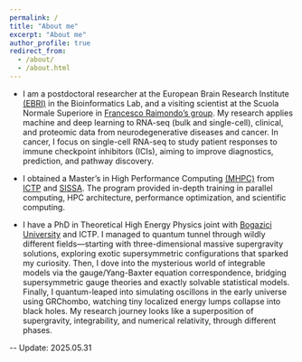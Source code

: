 ```yaml
---
permalink: /
title: "About me"
excerpt: "About me"
author_profile: true
redirect_from:
  - /about/
  - /about.html
---
```

- I am a postdoctoral researcher at the European Brain Research Institute [(EBRI)](https://www.ebri.it/en/)
 in the Bioinformatics Lab, and a visiting scientist at the Scuola Normale Superiore in [Francesco Raimondo’s group](https://bioinfolab.sns.it/). My research applies machine and deep learning to RNA-seq (bulk and single-cell), clinical, and proteomic data from neurodegenerative diseases and cancer. In cancer, I focus on single-cell RNA-seq to study patient responses to immune checkpoint inhibitors (ICIs), aiming to improve diagnostics, prediction, and pathway discovery.

- I obtained a Master’s in High Performance Computing [(MHPC)](https://www.mhpc.it/) from [ICTP](https://www.ictp.it/) and [SISSA](https://www.sissa.it/). The program provided in-depth training in parallel computing, HPC architecture, performance optimization, and scientific computing.

- I have a PhD in Theoretical High Energy Physics joint with [Bogazici University](https://bogazici.edu.tr/en) and ICTP. I managed to quantum tunnel through wildly different fields—starting with three-dimensional massive supergravity solutions, exploring exotic supersymmetric configurations that sparked my curiosity. Then, I dove into the mysterious world of integrable models via the gauge/Yang-Baxter equation correspondence, bridging supersymmetric gauge theories and exactly solvable statistical models. Finally, I quantum-leaped into simulating oscillons in the early universe using GRChombo, watching tiny localized energy lumps collapse into black holes. My research journey looks like a superposition of supergravity, integrability, and numerical relativity, through different phases.


-- Update: 2025.05.31
